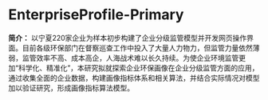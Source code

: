 # EnterpriseProfile-Primary
**简介：** 以宁夏220家企业为样本初步构建了企业分级监管模型并开发网页操作界面。目前各级环保部门在督察巡查工作中投入了大量人力物力，但监管力量依然薄弱，监管效率不高、成本高企，人海战术难以长久持续。为使企业环境监管更加“科学化、精准化”，本研究拟就探索企业环保画像在企业分级监管方面的应用，通过收集全面的企业数据，构建画像指标体系和相关算法，并结合实际情况对模型加以验证研究，形成画像指标算法模型。
